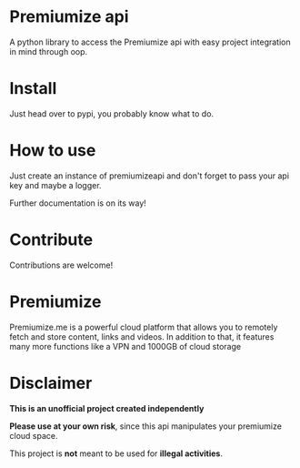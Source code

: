 # Premiumize api

A python library to access the Premiumize api with easy project integration in mind through oop.

# Install

Just head over to pypi, you probably know what to do.

# How to use

Just create an instance of premiumizeapi and don't forget to pass your api key and maybe a logger. 

Further documentation is on its way!

# Contribute

Contributions are welcome!

# Premiumize

Premiumize.me is a powerful cloud platform that allows you to remotely fetch and store content, links and videos.
In addition to that, it features many more functions like a VPN and 1000GB of cloud storage

# Disclaimer

**This is an unofficial project created independently**

**Please use at your own risk**, since this api manipulates your premiumize cloud space.

This project is **not** meant to be used for **illegal activities**.